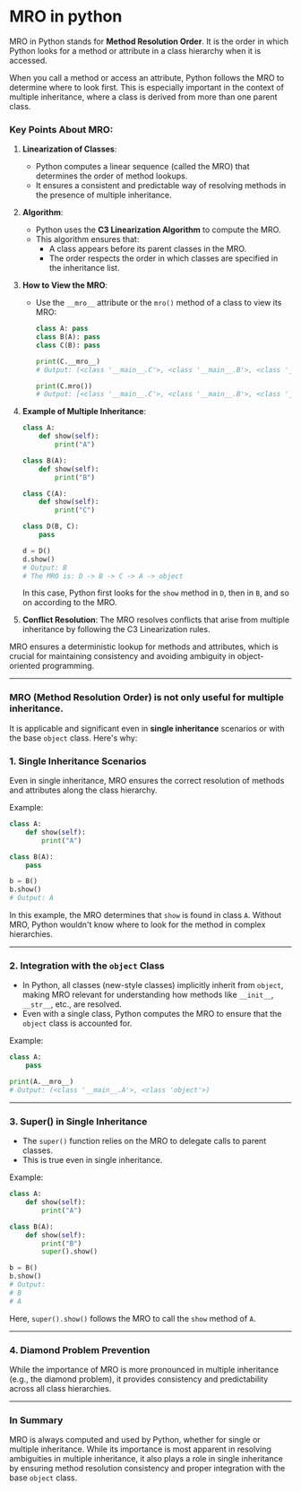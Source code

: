 # MRO in python

MRO in Python stands for **Method Resolution Order**. It is the order in which Python looks for a method or attribute in a class hierarchy when it is accessed.

When you call a method or access an attribute, Python follows the MRO to determine where to look first. This is especially important in the context of multiple inheritance, where a class is derived from more than one parent class.

### Key Points About MRO:
1. **Linearization of Classes**: 
   - Python computes a linear sequence (called the MRO) that determines the order of method lookups.
   - It ensures a consistent and predictable way of resolving methods in the presence of multiple inheritance.

2. **Algorithm**: 
   - Python uses the **C3 Linearization Algorithm** to compute the MRO.
   - This algorithm ensures that:
     - A class appears before its parent classes in the MRO.
     - The order respects the order in which classes are specified in the inheritance list.

3. **How to View the MRO**:
   - Use the `__mro__` attribute or the `mro()` method of a class to view its MRO:
     ```python
     class A: pass
     class B(A): pass
     class C(B): pass
     
     print(C.__mro__)
     # Output: (<class '__main__.C'>, <class '__main__.B'>, <class '__main__.A'>, <class 'object'>)

     print(C.mro())
     # Output: [<class '__main__.C'>, <class '__main__.B'>, <class '__main__.A'>, <class 'object'>]
     ```

4. **Example of Multiple Inheritance**:
   ```python
   class A:
       def show(self):
           print("A")

   class B(A):
       def show(self):
           print("B")

   class C(A):
       def show(self):
           print("C")

   class D(B, C):
       pass

   d = D()
   d.show()
   # Output: B
   # The MRO is: D -> B -> C -> A -> object
   ```

   In this case, Python first looks for the `show` method in `D`, then in `B`, and so on according to the MRO.

5. **Conflict Resolution**:
   The MRO resolves conflicts that arise from multiple inheritance by following the C3 Linearization rules.

MRO ensures a deterministic lookup for methods and attributes, which is crucial for maintaining consistency and avoiding ambiguity in object-oriented programming.


---

### **MRO (Method Resolution Order)** is not only useful for multiple inheritance.
It is applicable and significant even in **single inheritance** scenarios or with the base `object` class. Here's why:

### 1. **Single Inheritance Scenarios**
   Even in single inheritance, MRO ensures the correct resolution of methods and attributes along the class hierarchy.

   Example:
   ```python
   class A:
       def show(self):
           print("A")

   class B(A):
       pass

   b = B()
   b.show()
   # Output: A
   ```

   In this example, the MRO determines that `show` is found in class `A`. Without MRO, Python wouldn't know where to look for the method in complex hierarchies.

---

### 2. **Integration with the `object` Class**
   - In Python, all classes (new-style classes) implicitly inherit from `object`, making MRO relevant for understanding how methods like `__init__`, `__str__`, etc., are resolved.
   - Even with a single class, Python computes the MRO to ensure that the `object` class is accounted for.

   Example:
   ```python
   class A:
       pass

   print(A.__mro__)
   # Output: (<class '__main__.A'>, <class 'object'>)
   ```

---

### 3. **Super() in Single Inheritance**
   - The `super()` function relies on the MRO to delegate calls to parent classes.
   - This is true even in single inheritance.

   Example:
   ```python
   class A:
       def show(self):
           print("A")

   class B(A):
       def show(self):
           print("B")
           super().show()

   b = B()
   b.show()
   # Output:
   # B
   # A
   ```

   Here, `super().show()` follows the MRO to call the `show` method of `A`.

---

### 4. **Diamond Problem Prevention**
   While the importance of MRO is more pronounced in multiple inheritance (e.g., the diamond problem), it provides consistency and predictability across all class hierarchies.

---

### In Summary
MRO is always computed and used by Python, whether for single or multiple inheritance. While its importance is most apparent in resolving ambiguities in multiple inheritance, it also plays a role in single inheritance by ensuring method resolution consistency and proper integration with the base `object` class.